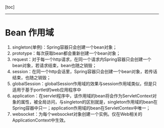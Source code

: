 [toc]

---

# Bean 作用域

1. singleton(单例)：Spring容器只会创建一个bean对象；
2. prototype：每次获取bean都会重新创建一个bean对象；
3. request：对于每一个http请求，在同一个请求内Spring容器只会创建一个bean对象，若请求结束，bean也随之销毁；
4. session：在同一个http会话里，Spring容器只会创建一个bean对象，若传话结束，也随之销毁；
5. globalSession：globalSession作用域的效果与session作用域类似，但是只适用于基于portlet的web应用程序中
6. application：在servlet程序中，该作用域的bean将会作为ServletContext对象的属性，被全局访问，与singleton的区别就是，singleton作用域的bean在Spring容器中只一；application作用域的bean在ServletContex中唯一；
7. websocket：为每个websocket对象创建一个实例。仅在Web相关的ApplicationContext中生效。
